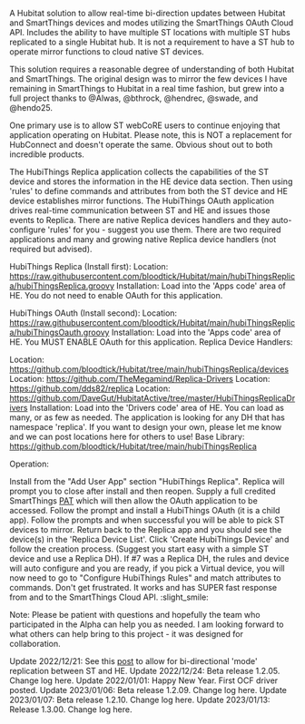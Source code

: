 A Hubitat solution to allow real-time bi-direction updates between Hubitat and SmartThings devices and modes utilizing the SmartThings OAuth Cloud API. Includes the ability to have multiple ST locations with multiple ST hubs replicated to a single Hubitat hub. It is not a requirement to have a ST hub to operate mirror functions to cloud native ST devices.

This solution requires a reasonable degree of understanding of both Hubitat and SmartThings. The original design was to mirror the few devices I have remaining in SmartThings to Hubitat in a real time fashion, but grew into a full project thanks to @Alwas, @bthrock, @hendrec, @swade, and @hendo25.

One primary use is to allow ST webCoRE users to continue enjoying that application operating on Hubitat. Please note, this is NOT a replacement for HubConnect and doesn't operate the same. Obvious shout out to both incredible products.

The HubiThings Replica application collects the capabilities of the ST device and stores the information in the HE device data section. Then using 'rules' to define commands and attributes from both the ST device and HE device establishes mirror functions. The HubiThings OAuth application drives real-time communication between ST and HE and issues those events to Replica. There are native Replica devices handlers and they auto-configure 'rules' for you - suggest you use them.
There are two required applications and many and growing native Replica device handlers (not required but advised).

HubiThings Replica (Install first):
Location: https://raw.githubusercontent.com/bloodtick/Hubitat/main/hubiThingsReplica/hubiThingsReplica.groovy
Installation: Load into the 'Apps code' area of HE. You do not need to enable OAuth for this application.

HubiThings OAuth (Install second):
Location: https://raw.githubusercontent.com/bloodtick/Hubitat/main/hubiThingsReplica/hubiThingsOauth.groovy
Installation: Load into the 'Apps code' area of HE. You MUST ENABLE OAuth for this application.
Replica Device Handlers:

Location: https://github.com/bloodtick/Hubitat/tree/main/hubiThingsReplica/devices
Location: https://github.com/TheMegamind/Replica-Drivers
Location: https://github.com/dds82/replica
Location: https://github.com/DaveGut/HubitatActive/tree/master/HubiThingsReplicaDrivers
Installation: Load into the 'Drivers code' area of HE. You can load as many, or as few as needed. The application is looking for any DH that has namespace 'replica'. If you want to design your own, please let me know and we can post locations here for others to use!
Base Library: https://github.com/bloodtick/Hubitat/tree/main/hubiThingsReplica

Operation:

Install from the "Add User App" section "HubiThings Replica".
Replica will prompt you to close after install and then reopen.
Supply a full credited SmartThings [PAT](https://account.smartthings.com/tokens) which will then allow the OAuth application to be accessed.
Follow the prompt and install a HubiThings OAuth (it is a child app).
Follow the prompts and when successful you will be able to pick ST devices to mirror.
Return back to the Replica app and you should see the device(s) in the 'Replica Device List'.
Click 'Create HubiThings Device' and follow the creation process. (Suggest you start easy with a simple ST device and use a Replica DH).
If #7 was a Replica DH, the rules and device will auto configure and you are ready, if you pick a Virtual device, you will now need to go to "Configure HubiThings Rules" and match attributes to commands.
Don't get frustrated. It works and has SUPER fast response from and to the SmartThings Cloud API. :slight_smile:

Note: Please be patient with questions and hopefully the team who participated in the Alpha can help you as needed. I am looking forward to what others can help bring to this project - it was designed for collaboration.

Update 2022/12/21: See this [post](https://community.hubitat.com/t/beta-hubithings-replica/107976/15) to allow for bi-directional 'mode' replication between ST and HE.
Update 2022/12/24: Beta release 1.2.05. Change log here.
Update 2022/01/01: Happy New Year. First OCF driver posted.
Update 2023/01/06: Beta release 1.2.09. Change log here.
Update 2023/01/07: Beta release 1.2.10. Change log here.
Update 2023/01/13: Release 1.3.00. Change log here.
